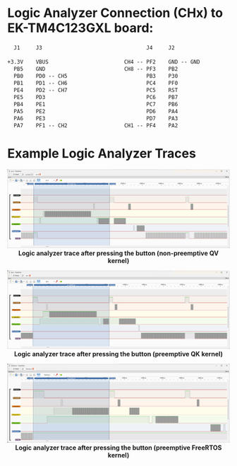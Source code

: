 # Logic Analyzer Connection (CHx) to EK-TM4C123GXL board:

      J1     J3                                 J4     J2

    +3.3V    VBUS                        CH4 -- PF2    GND -- GND
      PB5    GND                         CH8 -- PF3    PB2
      PB0    PD0 -- CH5                         PB3    P30
      PB1    PD1 -- CH6                         PC4    PF0
      PE4    PD2 -- CH7                         PC5    RST
      PE5    PD3                                PC6    PB7
      PB4    PE1                                PC7    PB6
      PA5    PE2                                PD6    PA4
      PA6    PE3                                PD7    PA3
      PA7    PF1 -- CH2                  CH1 -- PF4    PA2

# Example Logic Analyzer Traces

<p align="center">
<img src="../traces/qv.png"/><br>
<b>Logic analyzer trace after pressing the button (non-preemptive QV kernel)</b>
</p>
<p align="center">
<img src="../traces/qk.png"/><br>
<b>Logic analyzer trace after pressing the button (preemptive QK kernel)</b>
</p>
<p align="center">
<img src="../traces/freertos.png"/><br>
<b>Logic analyzer trace after pressing the button (preemptive FreeRTOS kernel)</b>
</p>

